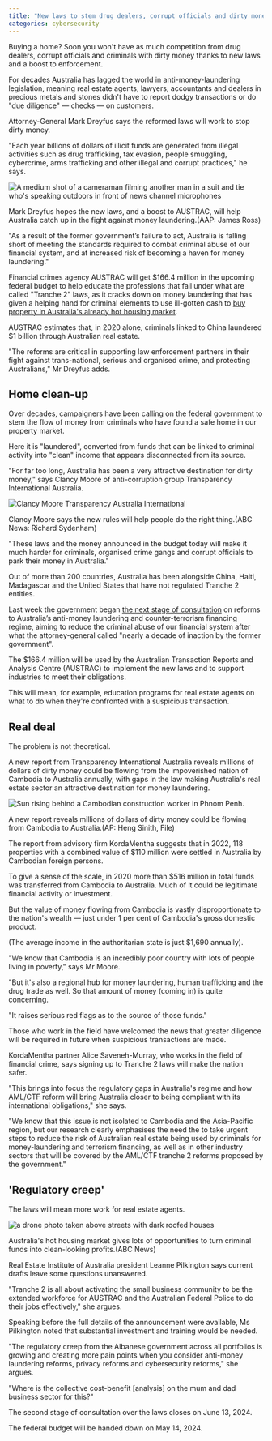 ```yaml
---
title: "New laws to stem drug dealers, corrupt officials and dirty money from heating up Australia's real estate market"
categories: cybersecurity
---
```



Buying a home? Soon you won't have as much competition from drug dealers, corrupt officials and criminals with dirty money thanks to new laws and a boost to enforcement.

For decades Australia has lagged the world in anti-money-laundering legislation, meaning real estate agents, lawyers, accountants and dealers in precious metals and stones didn't have to report dodgy transactions or do "due diligence" — checks — on customers.

Attorney-General Mark Dreyfus says the reformed laws will work to stop dirty money.

"Each year billions of dollars of illicit funds are generated from illegal activities such as drug trafficking, tax evasion, people smuggling, cybercrime, arms trafficking and other illegal and corrupt practices," he says.

![A medium shot of a cameraman filming another man in a suit and tie who's speaking outdoors in front of news channel microphones](https://live-production.wcms.abc-cdn.net.au/f1aced137fdf8907e61d6c205c716278?impolicy=wcms_crop_resize&cropH=3040&cropW=4560&xPos=440&yPos=293&width=862&height=575)

Mark Dreyfus hopes the new laws, and a boost to AUSTRAC, will help Australia catch up in the fight against money laundering.(AAP: James Ross)

"As a result of the former government’s failure to act, Australia is falling short of meeting the standards required to combat criminal abuse of our financial system, and at increased risk of becoming a haven for money laundering."

Financial crimes agency AUSTRAC will get $166.4 million in the upcoming federal budget to help educate the professions that fall under what are called "Tranche 2" laws, as it cracks down on money laundering that has given a helping hand for criminal elements to use ill-gotten cash to [buy property in Australia's already hot housing market](https://www.abc.net.au/news/2023-02-03/afp-money-laundering-bust-highlights-real-estate-vulnerability/101923160).

AUSTRAC estimates that, in 2020 alone, criminals linked to China laundered $1 billion through Australian real estate.

"The reforms are critical in supporting law enforcement partners in their fight against trans-national, serious and organised crime, and protecting Australians," Mr Dreyfus adds.

## Home clean-up

Over decades, campaigners have been calling on the federal government to stem the flow of money from criminals who have found a safe home in our property market.

Here it is "laundered", converted from funds that can be linked to criminal activity into "clean" income that appears disconnected from its source.

"For far too long, Australia has been a very attractive destination for dirty money," says Clancy Moore of anti-corruption group Transparency International Australia.

![Clancy Moore Transparency Australia International](https://live-production.wcms.abc-cdn.net.au/fa99c9103f9c1687dfa5c56005b842d5?impolicy=wcms_crop_resize&cropH=1816&cropW=2724&xPos=654&yPos=0&width=862&height=575)

Clancy Moore says the new rules will help people do the right thing.(ABC News: Richard Sydenham)

"These laws and the money announced in the budget today will make it much harder for criminals, organised crime gangs and corrupt officials to park their money in Australia."

Out of more than 200 countries, Australia has been alongside China, Haiti, Madagascar and the United States that have not regulated Tranche 2 entities.

Last week the government began [the next stage of consultation](https://ministers.ag.gov.au/media-centre/progressing-reforms-australias-anti-money-laundering-and-counter-terrorism-financing-laws-02-05-2024) on reforms to Australia’s anti-money laundering and counter-terrorism financing regime, aiming to reduce the criminal abuse of our financial system after what the attorney-general called "nearly a decade of inaction by the former government".

The $166.4 million will be used by the Australian Transaction Reports and Analysis Centre (AUSTRAC) to implement the new laws and to support industries to meet their obligations.

This will mean, for example, education programs for real estate agents on what to do when they're confronted with a suspicious transaction.

## Real deal

The problem is not theoretical. 

A new report from Transparency International Australia reveals millions of dollars of dirty money could be flowing from the impoverished nation of Cambodia to Australia annually, with gaps in the law making Australia's real estate sector an attractive destination for money laundering.

![Sun rising behind a Cambodian construction worker in Phnom Penh.](https://live-production.wcms.abc-cdn.net.au/637c7cc270607cea2b1b04c86e04b6c8?impolicy=wcms_crop_resize&cropH=2001&cropW=3000&xPos=0&yPos=0&width=862&height=575)

A new report reveals millions of dollars of dirty money could be flowing from Cambodia to Australia.(AP: Heng Sinith, File)

The report from advisory firm KordaMentha suggests that in 2022, 118 properties with a combined value of $110 million were settled in Australia by Cambodian foreign persons. 

To give a sense of the scale, in 2020 more than $516 million in total funds was transferred from Cambodia to Australia. Much of it could be legitimate financial activity or investment.

But the value of money flowing from Cambodia is vastly disproportionate to the nation's wealth — just under 1 per cent of Cambodia's gross domestic product.

(The average income in the authoritarian state is just $1,690 annually).

"We know that Cambodia is an incredibly poor country with lots of people living in poverty," says Mr Moore.

"But it's also a regional hub for money laundering, human trafficking and the drug trade as well. So that amount of money (coming in) is quite concerning.

"It raises serious red flags as to the source of those funds."

Those who work in the field have welcomed the news that greater diligence will be required in future when suspicious transactions are made.

KordaMentha partner Alice Saveneh-Murray, who works in the field of financial crime, says signing up to Tranche 2 laws will make the nation safer.

"This brings into focus the regulatory gaps in Australia's regime and how AML/CTF reform will bring Australia closer to being compliant with its international obligations," she says.

"We know that this issue is not isolated to Cambodia and the Asia-Pacific region, but our research clearly emphasises the need the to take urgent steps to reduce the risk of Australian real estate being used by criminals for money-laundering and terrorism financing, as well as in other industry sectors that will be covered by the AML/CTF tranche 2 reforms proposed by the government."

## 'Regulatory creep'

The laws will mean more work for real estate agents.

![a drone photo taken above streets with dark roofed houses](https://live-production.wcms.abc-cdn.net.au/c2424eb9ea566d7eabcb97b8ab81d82b?impolicy=wcms_crop_resize&cropH=1080&cropW=1620&xPos=196&yPos=0&width=862&height=575)

Australia's hot housing market gives lots of opportunities to turn criminal funds into clean-looking profits.(ABC News)

Real Estate Institute of Australia president Leanne Pilkington says current drafts leave some questions unanswered.

"Tranche 2 is all about activating the small business community to be the extended workforce for AUSTRAC and the Australian Federal Police to do their jobs effectively," she argues.

Speaking before the full details of the announcement were available, Ms Pilkington noted that substantial investment and training would be needed.

"The regulatory creep from the Albanese government across all portfolios is growing and creating more pain points when you consider anti-money laundering reforms, privacy reforms and cybersecurity reforms," she argues.

"Where is the collective cost-benefit \[analysis\] on the mum and dad business sector for this?" 

The second stage of consultation over the laws closes on June 13, 2024.

The federal budget will be handed down on May 14, 2024.